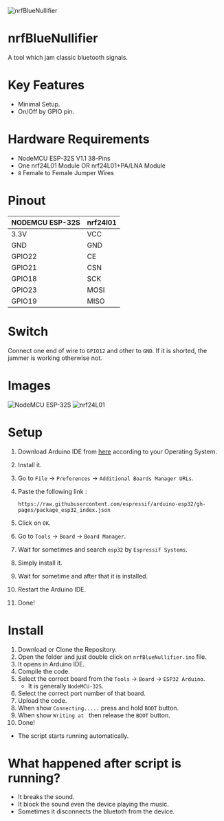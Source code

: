 ![nrfBlueNullifier](https://github.com/user-attachments/assets/88434037-27e6-4874-9e59-be4a89456f3f)

# nrfBlueNullifier
A tool which jam classic bluetooth signals.

# Key Features
- Minimal Setup.
- On/Off by GPIO pin.

# Hardware Requirements
- NodeMCU ESP-32S V1.1 38-Pins
- One nrf24L01 Module OR nrf24L01+PA/LNA Module
- `8` Female to Female Jumper Wires

# Pinout
| NODEMCU ESP-32S | nrf24l01 |
|-----------------|----------|
| 3.3V            | VCC      |
| GND             | GND      |
| GPIO22          | CE       |
| GPIO21          | CSN      |
| GPIO18          | SCK      |
| GPIO23          | MOSI     |
| GPIO19          | MISO     |

# Switch
Connect one end of wire to `GPIO12` and other to `GND`.
If it is shorted, the jammer is working otherwise not.

# Images
![NodeMCU ESP-32S](https://github.com/user-attachments/assets/b790a39f-dae6-4087-a740-148f6b272aa4)
![nrf24L01](https://github.com/user-attachments/assets/706db436-8ce3-431d-8b0e-51e8936e28ff)

# Setup
1. Download Arduino IDE from [here](https://www.arduino.cc/en/software) according to your Operating System.
2. Install it.
3. Go to `File` → `Preferences` → `Additional Boards Manager URLs`.
4. Paste the following link :
   
   ```
   https://raw.githubusercontent.com/espressif/arduino-esp32/gh-pages/package_esp32_index.json
   ```
5. Click on `OK`.
6. Go to `Tools` → `Board` → `Board Manager`.
7. Wait for sometimes and search `esp32` by `Espressif Systems`.
8. Simply install it.
9. Wait for sometime and after that it is installed.
10. Restart the Arduino IDE.
11. Done!

# Install
1. Download or Clone the Repository.
2. Open the folder and just double click on `nrfBlueNullifier.ino` file.
3. It opens in Arduino IDE.
4. Compile the code.
5. Select the correct board from the `Tools` → `Board` → `ESP32 Arduino`.
   - It is generally `NodeMCU-32S`.
6. Select the correct port number of that board.
7. Upload the code.
8. When show `Connecting.....` press and hold `BOOT` button.
9. When show `Writing at ` then release the `BOOT` button.
10. Done!
   - The script starts running automatically.

# What happened after script is running?
- It breaks the sound.
- It block the sound even the device playing the music.
- Sometimes it disconnects the bluetoth from the device.
